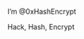 I’m @0xHashEncrypt

Hack, Hash, Encrypt


<!---
0xHashEncrypt/0xHashEncrypt is a ✨ special ✨ repository because its `README.md` (this file) appears on your GitHub profile.
You can click the Preview link to take a look at your changes.
--->
